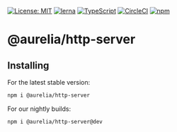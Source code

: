[![License: MIT](https://img.shields.io/badge/License-MIT-yellow.svg)](https://opensource.org/licenses/MIT)
[![lerna](https://img.shields.io/badge/maintained%20with-lerna-cc00ff.svg)](https://lernajs.io/)
[![TypeScript](https://img.shields.io/badge/%3C%2F%3E-TypeScript-%230074c1.svg)](http://www.typescriptlang.org/)
[![CircleCI](https://circleci.com/gh/aurelia/aurelia.svg?style=shield)](https://circleci.com/gh/aurelia/aurelia)
[![npm](https://img.shields.io/npm/v/@aurelia/http-server.svg?maxAge=3600)](https://www.npmjs.com/package/@aurelia/http-server)
# @aurelia/http-server

## Installing

For the latest stable version:

```bash
npm i @aurelia/http-server
```

For our nightly builds:

```bash
npm i @aurelia/http-server@dev
```

